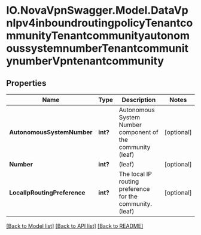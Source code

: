 # IO.NovaVpnSwagger.Model.DataVpnIpv4inboundroutingpolicyTenantcommunityTenantcommunityautonomoussystemnumberTenantcommunitynumberVpntenantcommunity
## Properties

Name | Type | Description | Notes
------------ | ------------- | ------------- | -------------
**AutonomousSystemNumber** | **int?** | Autonomous System Number component of the community (leaf) | [optional] 
**Number** | **int?** | (leaf) | [optional] 
**LocalIpRoutingPreference** | **int?** | The local IP routing preference for the community. (leaf) | [optional] 

[[Back to Model list]](../README.md#documentation-for-models) [[Back to API list]](../README.md#documentation-for-api-endpoints) [[Back to README]](../README.md)

